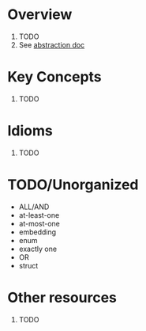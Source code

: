 # Overview
1. TODO
1. See [abstraction doc](./abstraction.md)



# Key Concepts
1. TODO


# Idioms
1. TODO


# TODO/Unorganized
- ALL/AND
- at-least-one
- at-most-one
- embedding
- enum
- exactly one
- OR
- struct



# Other resources
1. TODO
